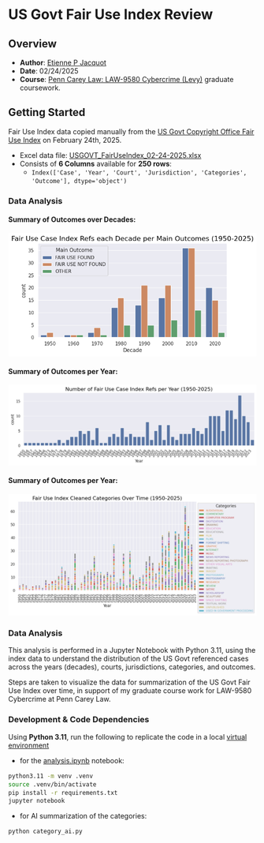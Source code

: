 # US Govt Fair Use Index Review

## Overview

- **Author**: [Etienne P Jacquot](mailto:etiennej@upenn.edu)
- **Date**: 02/24/2025
- **Course**: [Penn Carey Law: LAW-9580 Cybercrime (Levy)](https://goat.law.upenn.edu/cf/coursefinder/course-details/?course=cybercrime&sec=LAW%20958001&term=2025A&page=1) graduate coursework.

## Getting Started

Fair Use Index data copied manually from the [US Govt Copyright Office Fair Use Index](https://www.copyright.gov/fair-use/fair-index.html) on February 24th, 2025.
- Excel data file: [USGOVT_FairUseIndex_02-24-2025.xlsx](USGOVT_FairUseIndex_02-24-2025.xlsx)
- Consists of **6 Columns** available for **250 rows**: 
    - `Index(['Case', 'Year', 'Court', 'Jurisdiction', 'Categories', 'Outcome'], dtype='object')`


### Data Analysis

#### **Summary of Outcomes over Decades**:

![](static/images/fui_decade_outcomes_summary.png)

#### **Summary of Outcomes per Year**:

![](static/images/fui_year_counts_summary.png)

#### **Summary of Outcomes per Year**:

![](./static/images/fui_categories_summary.png)


### Data Analysis

This analysis is performed in a Jupyter Notebook with Python 3.11, using the index data to understand the distribution of the US Govt referenced cases across the years (decades), courts, jurisdictions, categories, and outcomes. 

Steps are taken to visualize the data for summarization of the US Govt Fair Use Index over time, in support of my graduate course work for LAW-9580 Cybercrime at Penn Carey Law.


### Development & Code Dependencies

Using **Python 3.11**, run the following to replicate the code in a local [virtual environment](https://docs.python.org/3/library/venv.html) 

- for the [analysis.ipynb](analysis.ipynb) notebook:

```bash
python3.11 -m venv .venv
source .venv/bin/activate
pip install -r requirements.txt
jupyter notebook
```

- for AI summarization of the categories:

```bash
python category_ai.py
```